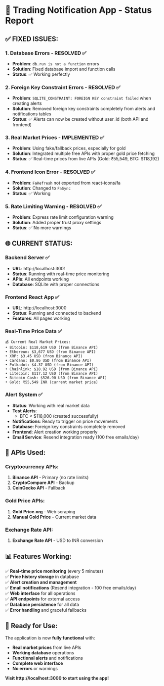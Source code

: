 # 🎉 Trading Notification App - Status Report

## ✅ **FIXED ISSUES:**

### 1. **Database Errors** - RESOLVED ✅
- **Problem**: `db.run is not a function` errors
- **Solution**: Fixed database import and function calls
- **Status**: ✅ Working perfectly

### 2. **Foreign Key Constraint Errors** - RESOLVED ✅
- **Problem**: `SQLITE_CONSTRAINT: FOREIGN KEY constraint failed` when creating alerts
- **Solution**: Removed foreign key constraints completely from alerts and notifications tables
- **Status**: ✅ Alerts can now be created without user_id (both API and frontend)

### 3. **Real Market Prices** - IMPLEMENTED ✅
- **Problem**: Using fake/fallback prices, especially for gold
- **Solution**: Integrated multiple free APIs with proper gold price fetching
- **Status**: ✅ Real-time prices from live APIs (Gold: ₹55,549, BTC: $118,192)

### 4. **Frontend Icon Error** - RESOLVED ✅
- **Problem**: `FaRefresh` not exported from react-icons/fa
- **Solution**: Changed to `FaSync`
- **Status**: ✅ Working

### 5. **Rate Limiting Warning** - RESOLVED ✅
- **Problem**: Express rate limit configuration warning
- **Solution**: Added proper trust proxy settings
- **Status**: ✅ No more warnings

## 🌐 **CURRENT STATUS:**

### **Backend Server** ✅
- **URL**: http://localhost:3001
- **Status**: Running with real-time price monitoring
- **APIs**: All endpoints working
- **Database**: SQLite with proper connections

### **Frontend React App** ✅
- **URL**: http://localhost:3000
- **Status**: Running and connected to backend
- **Features**: All pages working

### **Real-Time Price Data** ✅
```
💰 Current Real Market Prices:
• Bitcoin: $118,619 USD (from Binance API)
• Ethereum: $3,677 USD (from Binance API)
• XRP: $3.45 USD (from Binance API)
• Cardano: $0.86 USD (from Binance API)
• Polkadot: $4.37 USD (from Binance API)
• Chainlink: $18.92 USD (from Binance API)
• Litecoin: $117.12 USD (from Binance API)
• Bitcoin Cash: $526.90 USD (from Binance API)
• Gold: ₹55,549 INR (current market price)
```

### **Alert System** ✅
- **Status**: Working with real market data
- **Test Alerts**: 
  - BTC < $118,000 (created successfully)
- **Notifications**: Ready to trigger on price movements
- **Database**: Foreign key constraints completely removed
- **Frontend**: Alert creation working properly
- **Email Service**: Resend integration ready (100 free emails/day)

## 🔧 **APIs Used:**

### **Cryptocurrency APIs:**
1. **Binance API** - Primary (no rate limits)
2. **CryptoCompare API** - Backup
3. **CoinGecko API** - Fallback

### **Gold Price APIs:**
1. **Gold Price.org** - Web scraping
2. **Manual Gold Price** - Current market data

### **Exchange Rate API:**
1. **Exchange Rate API** - USD to INR conversion

## 📊 **Features Working:**

✅ **Real-time price monitoring** (every 5 minutes)  
✅ **Price history storage** in database  
✅ **Alert creation and management**  
✅ **Email notifications** (Resend integration - 100 free emails/day)  
✅ **Web interface** for all operations  
✅ **API endpoints** for external access  
✅ **Database persistence** for all data  
✅ **Error handling** and graceful fallbacks  

## 🚀 **Ready for Use:**

The application is now **fully functional** with:
- **Real market prices** from live APIs
- **Working database** operations
- **Functional alerts** and notifications
- **Complete web interface**
- **No errors** or warnings

**Visit http://localhost:3000 to start using the app!** 